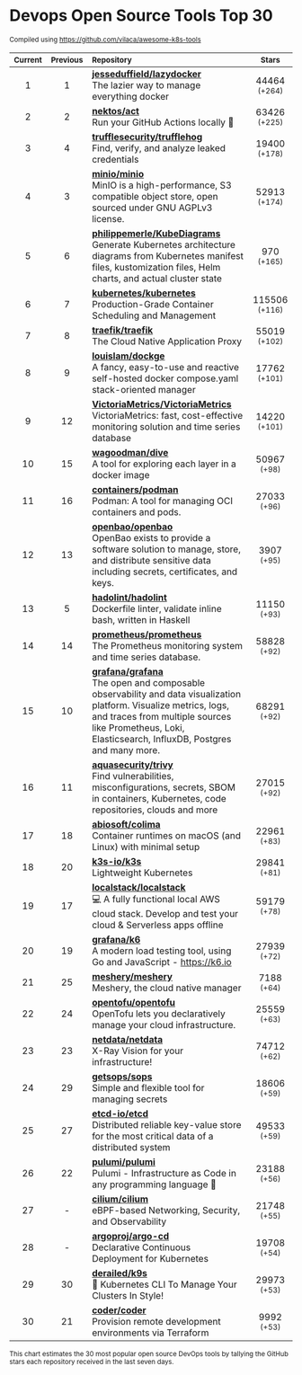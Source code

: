# Devops Open Source Tools Top 30
<sup>Compiled using https://github.com/vilaca/awesome-k8s-tools</sup>
<div align="center">

|<sub>Current</sub>|<sub>Previous</sub>|<sub>Repository</sub>|<sub>Stars</sub>|
|:---:|:---:|:---|:---:|
|1|1|[**jesseduffield/lazydocker**](https://github.com/jesseduffield/lazydocker)<br/>The lazier way to manage everything docker|44464 <sup>(+264)</sup>|
|2|2|[**nektos/act**](https://github.com/nektos/act)<br/>Run your GitHub Actions locally 🚀|63426 <sup>(+225)</sup>|
|3|4|[**trufflesecurity/trufflehog**](https://github.com/trufflesecurity/trufflehog)<br/>Find, verify, and analyze leaked credentials|19400 <sup>(+178)</sup>|
|4|3|[**minio/minio**](https://github.com/minio/minio)<br/>MinIO is a high-performance, S3 compatible object store, open sourced under GNU AGPLv3 license.|52913 <sup>(+174)</sup>|
|5|6|[**philippemerle/KubeDiagrams**](https://github.com/philippemerle/KubeDiagrams)<br/>Generate Kubernetes architecture diagrams from Kubernetes manifest files, kustomization files, Helm charts, and actual cluster state|970 <sup>(+165)</sup>|
|6|7|[**kubernetes/kubernetes**](https://github.com/kubernetes/kubernetes)<br/>Production-Grade Container Scheduling and Management|115506 <sup>(+116)</sup>|
|7|8|[**traefik/traefik**](https://github.com/traefik/traefik)<br/>The Cloud Native Application Proxy|55019 <sup>(+102)</sup>|
|8|9|[**louislam/dockge**](https://github.com/louislam/dockge)<br/>A fancy, easy-to-use and reactive self-hosted docker compose.yaml stack-oriented manager|17762 <sup>(+101)</sup>|
|9|12|[**VictoriaMetrics/VictoriaMetrics**](https://github.com/VictoriaMetrics/VictoriaMetrics)<br/>VictoriaMetrics: fast, cost-effective monitoring solution and time series database|14220 <sup>(+101)</sup>|
|10|15|[**wagoodman/dive**](https://github.com/wagoodman/dive)<br/>A tool for exploring each layer in a docker image|50967 <sup>(+98)</sup>|
|11|16|[**containers/podman**](https://github.com/containers/podman)<br/>Podman: A tool for managing OCI containers and pods.|27033 <sup>(+96)</sup>|
|12|13|[**openbao/openbao**](https://github.com/openbao/openbao)<br/>OpenBao exists to provide a software solution to manage, store, and distribute sensitive data including secrets, certificates, and keys.|3907 <sup>(+95)</sup>|
|13|5|[**hadolint/hadolint**](https://github.com/hadolint/hadolint)<br/>Dockerfile linter, validate inline bash, written in Haskell|11150 <sup>(+93)</sup>|
|14|14|[**prometheus/prometheus**](https://github.com/prometheus/prometheus)<br/>The Prometheus monitoring system and time series database.|58828 <sup>(+92)</sup>|
|15|10|[**grafana/grafana**](https://github.com/grafana/grafana)<br/>The open and composable observability and data visualization platform. Visualize metrics, logs, and traces from multiple sources like Prometheus, Loki, Elasticsearch, InfluxDB, Postgres and many more. |68291 <sup>(+92)</sup>|
|16|11|[**aquasecurity/trivy**](https://github.com/aquasecurity/trivy)<br/>Find vulnerabilities, misconfigurations, secrets, SBOM in containers, Kubernetes, code repositories, clouds and more|27015 <sup>(+92)</sup>|
|17|18|[**abiosoft/colima**](https://github.com/abiosoft/colima)<br/>Container runtimes on macOS (and Linux) with minimal setup|22961 <sup>(+83)</sup>|
|18|20|[**k3s-io/k3s**](https://github.com/k3s-io/k3s)<br/>Lightweight Kubernetes|29841 <sup>(+81)</sup>|
|19|17|[**localstack/localstack**](https://github.com/localstack/localstack)<br/>💻 A fully functional local AWS cloud stack. Develop and test your cloud & Serverless apps offline|59179 <sup>(+78)</sup>|
|20|19|[**grafana/k6**](https://github.com/grafana/k6)<br/>A modern load testing tool, using Go and JavaScript - https://k6.io|27939 <sup>(+72)</sup>|
|21|25|[**meshery/meshery**](https://github.com/meshery/meshery)<br/>Meshery, the cloud native manager|7188 <sup>(+64)</sup>|
|22|24|[**opentofu/opentofu**](https://github.com/opentofu/opentofu)<br/>OpenTofu lets you declaratively manage your cloud infrastructure.|25559 <sup>(+63)</sup>|
|23|23|[**netdata/netdata**](https://github.com/netdata/netdata)<br/>X-Ray Vision for your infrastructure!|74712 <sup>(+62)</sup>|
|24|29|[**getsops/sops**](https://github.com/getsops/sops)<br/>Simple and flexible tool for managing secrets|18606 <sup>(+59)</sup>|
|25|27|[**etcd-io/etcd**](https://github.com/etcd-io/etcd)<br/>Distributed reliable key-value store for the most critical data of a distributed system|49533 <sup>(+59)</sup>|
|26|22|[**pulumi/pulumi**](https://github.com/pulumi/pulumi)<br/>Pulumi - Infrastructure as Code in any programming language 🚀|23188 <sup>(+56)</sup>|
|27|-|[**cilium/cilium**](https://github.com/cilium/cilium)<br/>eBPF-based Networking, Security, and Observability|21748 <sup>(+55)</sup>|
|28|-|[**argoproj/argo-cd**](https://github.com/argoproj/argo-cd)<br/>Declarative Continuous Deployment for Kubernetes|19708 <sup>(+54)</sup>|
|29|30|[**derailed/k9s**](https://github.com/derailed/k9s)<br/>🐶 Kubernetes CLI To Manage Your Clusters In Style!|29973 <sup>(+53)</sup>|
|30|21|[**coder/coder**](https://github.com/coder/coder)<br/>Provision remote development environments via Terraform|9992 <sup>(+53)</sup>|


</div>

<sub>This chart estimates the 30 most popular open source DevOps tools by tallying the GitHub stars each repository received in the last seven days.</sub>
